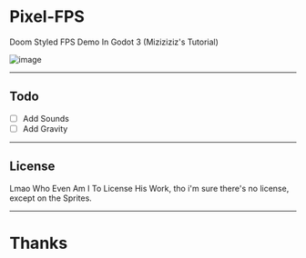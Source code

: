 # Pixel-FPS
Doom Styled FPS Demo In Godot 3 (Miziziziz's Tutorial)

![image](https://user-images.githubusercontent.com/75035219/193596132-534426d2-e595-4fb7-b516-2fe59b295fa2.png)

---
## Todo
- [ ] Add Sounds
- [ ] Add Gravity

---
## License
Lmao Who Even Am I To License His Work, tho i'm sure there's no license, except on the Sprites.

---
# Thanks
